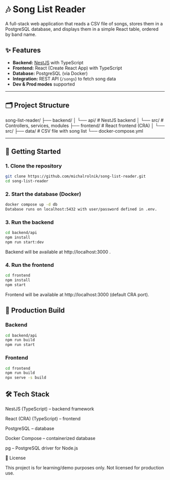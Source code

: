 # 🎶 Song List Reader

A full-stack web application that reads a CSV file of songs, stores them in a PostgreSQL database, and displays them in a simple React table, ordered by band name.

## ✨ Features
- **Backend:** [NestJS](https://nestjs.com/) with TypeScript  
- **Frontend:** React (Create React App) with TypeScript  
- **Database:** PostgreSQL (via Docker)  
- **Integration:** REST API (`/songs`) to fetch song data  
- **Dev & Prod modes** supported  

---

## 🗂 Project Structure

song-list-reader/
├── backend/
│ └── api/ # NestJS backend
│ └── src/ # Controllers, services, modules
├── frontend/ # React frontend (CRA)
│ └── src/
├── data/ # CSV file with song list
└── docker-compose.yml


---

## 🚀 Getting Started

### 1. Clone the repository
```bash
git clone https://github.com/michalrolnik/song-list-reader.git
cd song-list-reader
```

### 2. Start the database (Docker)
```bash
docker compose up -d db
Database runs on localhost:5432 with user/password defined in .env.
```



### 3. Run the backend
```bash
cd backend/api
npm install
npm run start:dev
```

Backend will be available at http://localhost:3000
.

### 4. Run the frontend
```bash
cd frontend
npm install
npm start
```

Frontend will be available at http://localhost:3000
 (default CRA port).

## 🔧 Production Build
### Backend
```bash
cd backend/api
npm run build
npm run start
```

### Frontend
```bash
cd frontend
npm run build
npx serve -s build
```

 ## 🛠 Tech Stack

NestJS (TypeScript) – backend framework

React (CRA) (TypeScript) – frontend

PostgreSQL – database

Docker Compose – containerized database

pg – PostgreSQL driver for Node.js

📜 License

This project is for learning/demo purposes only. Not licensed for production use.


